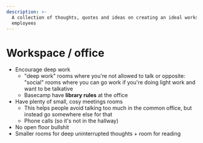 ```yaml
---
description: >-
  A collection of thoughts, quotes and ideas on creating an ideal workspace for
  employees
---
```


# Workspace / office

* Encourage deep work
  * "deep work" rooms where you're not allowed to talk or opposite: "social" rooms where you can go work if you're doing light work and want to be talkative
  * Basecamp have **library rules** at the office
* Have plenty of small, cosy meetings rooms
  * This helps people avoid talking too much in the common office, but instead go somewhere else for that
  * Phone calls \(so it's not in the hallway\)
* No open floor bullshit
* Smaller rooms for deep uninterrupted thoughts + room for reading

